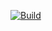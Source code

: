 [![Build](https://github.com/Gerixmus/go-api/actions/workflows/go.yml/badge.svg)](https://github.com/Gerixmus/go-api/actions/workflows/go.yml)